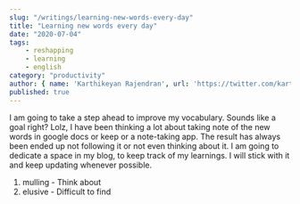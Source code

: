 ```yaml
---
slug: "/writings/learning-new-words-every-day"
title: "Learning new words every day"
date: "2020-07-04"
tags: 
    - reshapping
    - learning
    - english
category: "productivity"
author: { name: 'Karthikeyan Rajendran', url: 'https://twitter.com/karthik_dot_js' }
published: true
---
```


I am going to take a step ahead to improve my vocabulary. Sounds like a goal right? Lolz, I have been thinking a lot about taking note of the new words in google docs or keep or a note-taking app. The result has always been ended up not following it or not even thinking about it. I am going to dedicate a space in my blog, to keep track of my learnings. I will stick with it and keep updating whenever possible.

1. mulling - Think about
2. elusive - Difficult to find

